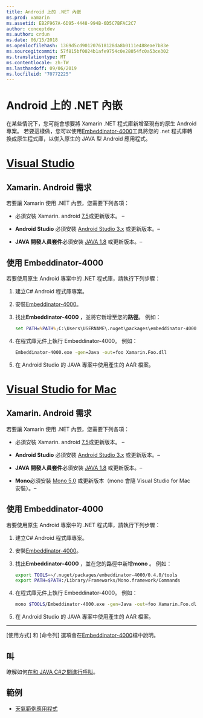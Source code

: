 ```yaml
---
title: Android 上的 .NET 內嵌
ms.prod: xamarin
ms.assetid: EB2F967A-6D95-4448-994B-6D5C7BFAC2C7
author: conceptdev
ms.author: crdun
ms.date: 06/15/2018
ms.openlocfilehash: 1369d5cd901207618128da8b0111e488eae7b83e
ms.sourcegitcommit: 57f815bf0024b1afe9754c0e28054fc0a53ce302
ms.translationtype: MT
ms.contentlocale: zh-TW
ms.lasthandoff: 09/06/2019
ms.locfileid: "70772225"
---
```

# <a name="net-embedding-on-android"></a>Android 上的 .NET 內嵌

在某些情況下，您可能會想要將 Xamarin .NET 程式庫新增至現有的原生 Android 專案。 若要這樣做，您可以使用[Embeddinator-4000](https://www.nuget.org/packages/Embeddinator-4000/)工具將您的 .net 程式庫轉換成原生程式庫，以併入原生的 JAVA 型 Android 應用程式。

# <a name="visual-studiotabwindows"></a>[Visual Studio](#tab/windows)

## <a name="xamarinandroid-requirements"></a>Xamarin. Android 需求

若要讓 Xamarin 使用 .NET 內嵌，您需要下列各項：

- 必須安裝 Xamarin. android [7.5](https://visualstudio.microsoft.com/xamarin/)或更新版本。 &ndash;

- **Android Studio** 必須安裝 [Android Studio 3.x](https://developer.android.com/studio/) 或更新版本。&ndash;

- **JAVA 開發人員套件**必須安裝 [JAVA 1.8](https://www.oracle.com/technetwork/java/javase/downloads/jdk8-downloads-2133151.html) 或更新版本。&ndash;

## <a name="using-embeddinator-4000"></a>使用 Embeddinator-4000

若要使用原生 Android 專案中的 .NET 程式庫，請執行下列步驟：

1. 建立C# Android 程式庫專案。

2. 安裝[Embeddinator-4000](https://www.nuget.org/packages/Embeddinator-4000/)。

3. 找出**Embeddinator-4000** ，並將它新增至您的**路徑**。 例如：

    ```cmd
    set PATH=%PATH%;C:\Users\USERNAME\.nuget\packages\embeddinator-4000\0.4.0\tools
    ```

4. 在程式庫元件上執行 Embeddinator-4000。 例如：

    ```cmd
    Embeddinator-4000.exe -gen=Java -out=foo Xamarin.Foo.dll
    ```

5. 在 Android Studio 的 JAVA 專案中使用產生的 AAR 檔案。

# <a name="visual-studio-for-mactabmacos"></a>[Visual Studio for Mac](#tab/macos)

## <a name="xamarinandroid-requirements"></a>Xamarin. Android 需求

若要讓 Xamarin 使用 .NET 內嵌，您需要下列各項：

- 必須安裝 Xamarin. android [7.5](https://visualstudio.microsoft.com/xamarin/)或更新版本。 &ndash;

- **Android Studio** 必須安裝 [Android Studio 3.x](https://developer.android.com/studio/) 或更新版本。&ndash;

- **JAVA 開發人員套件**必須安裝 [JAVA 1.8](https://www.oracle.com/technetwork/java/javase/downloads/jdk8-downloads-2133151.html) 或更新版本。&ndash;

- **Mono**必須安裝 [Mono 5.0](https://www.mono-project.com/download/) 或更新版本（mono 會隨 Visual Studio for Mac 安裝）。&ndash;

## <a name="using-embeddinator-4000"></a>使用 Embeddinator-4000

若要使用原生 Android 專案中的 .NET 程式庫，請執行下列步驟：

1. 建立C# Android 程式庫專案。

2. 安裝[Embeddinator-4000](https://www.nuget.org/packages/Embeddinator-4000/)。

3. 找出**Embeddinator-4000** ，並在您的路徑中新增**mono** 。 例如：

    ```bash
    export TOOLS=~/.nuget/packages/embeddinator-4000/0.4.0/tools
    export PATH=$PATH:/Library/Frameworks/Mono.framework/Commands
    ```

4. 在程式庫元件上執行 Embeddinator-4000。 例如：

    ```bash
    mono $TOOLS/Embeddinator-4000.exe -gen=Java -out=foo Xamarin.Foo.dll
    ```

5. 在 Android Studio 的 JAVA 專案中使用產生的 AAR 檔案。

-----

[使用方式] 和 [命令列] 選項會在[Embeddinator-4000](https://github.com/mono/Embeddinator-4000/blob/master/Usage.md#java--c)檔中說明。

## <a name="callbacks"></a>叫

瞭解如何[在和 JAVA C#之間進行呼叫](callbacks.md)。

## <a name="samples"></a>範例

- [天氣範例應用程式](https://github.com/jamesmontemagno/embeddinator-weather)
